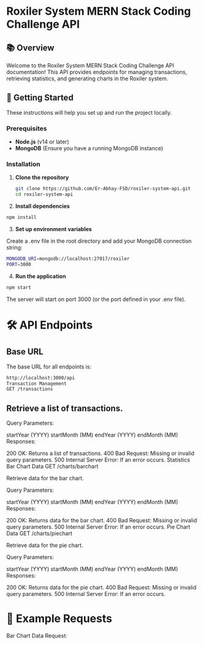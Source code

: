 # Roxiler System MERN Stack Coding Challenge API

## 📚 Overview

Welcome to the Roxiler System MERN Stack Coding Challenge API documentation! This API provides endpoints for managing transactions, retrieving statistics, and generating charts in the Roxiler system.

## 🚀 Getting Started

These instructions will help you set up and run the project locally.

### Prerequisites

- **Node.js** (v14 or later)
- **MongoDB** (Ensure you have a running MongoDB instance)

### Installation

1. **Clone the repository**

   ```bash
   git clone https://github.com/Er-Abhay-FSD/roxiler-system-api.git
   cd roxiler-system-api
   ```
2. **Install dependencies**

```bash
npm install
```

 3. **Set up environment variables**

Create a .env file in the root directory and add your MongoDB connection string:

```bash
MONGODB_URI=mongodb://localhost:27017/roxiler
PORT=3000
```
4. **Run the application**

```bash
npm start
```
The server will start on port 3000 (or the port defined in your .env file).

# 🛠️ API Endpoints
## Base URL
The base URL for all endpoints is:

```bash
http://localhost:3000/api
Transaction Management
GET /transactions
```

## Retrieve a list of transactions.

Query Parameters:

startYear (YYYY)
startMonth (MM)
endYear (YYYY)
endMonth (MM)
Responses:

200 OK: Returns a list of transactions.
400 Bad Request: Missing or invalid query parameters.
500 Internal Server Error: If an error occurs.
Statistics
Bar Chart Data
GET /charts/barchart

Retrieve data for the bar chart.

Query Parameters:

startYear (YYYY)
startMonth (MM)
endYear (YYYY)
endMonth (MM)
Responses:

200 OK: Returns data for the bar chart.
400 Bad Request: Missing or invalid query parameters.
500 Internal Server Error: If an error occurs.
Pie Chart Data
GET /charts/piechart

Retrieve data for the pie chart.

Query Parameters:

startYear (YYYY)
startMonth (MM)
endYear (YYYY)
endMonth (MM)
Responses:

200 OK: Returns data for the pie chart.
400 Bad Request: Missing or invalid query parameters.
500 Internal Server Error: If an error occurs.

# 🧩 Example Requests
Bar Chart Data
Request:
